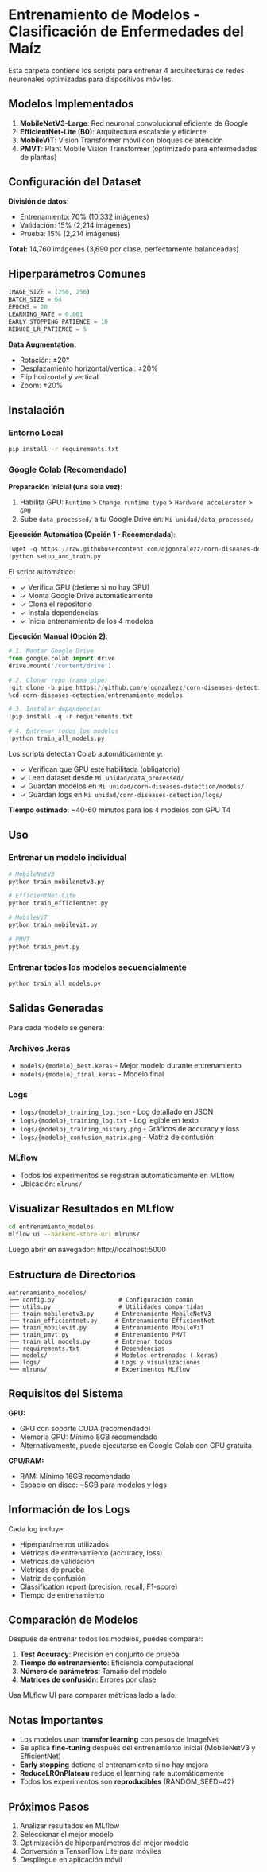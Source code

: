 # Entrenamiento de Modelos - Clasificación de Enfermedades del Maíz

Esta carpeta contiene los scripts para entrenar 4 arquitecturas de redes neuronales optimizadas para dispositivos móviles.

## Modelos Implementados

1. **MobileNetV3-Large**: Red neuronal convolucional eficiente de Google
2. **EfficientNet-Lite (B0)**: Arquitectura escalable y eficiente
3. **MobileViT**: Vision Transformer móvil con bloques de atención
4. **PMVT**: Plant Mobile Vision Transformer (optimizado para enfermedades de plantas)

## Configuración del Dataset

**División de datos:**
- Entrenamiento: 70% (10,332 imágenes)
- Validación: 15% (2,214 imágenes)
- Prueba: 15% (2,214 imágenes)

**Total:** 14,760 imágenes (3,690 por clase, perfectamente balanceadas)

## Hiperparámetros Comunes

```python
IMAGE_SIZE = (256, 256)
BATCH_SIZE = 64
EPOCHS = 20
LEARNING_RATE = 0.001
EARLY_STOPPING_PATIENCE = 10
REDUCE_LR_PATIENCE = 5
```

**Data Augmentation:**
- Rotación: ±20°
- Desplazamiento horizontal/vertical: ±20%
- Flip horizontal y vertical
- Zoom: ±20%

## Instalación

### Entorno Local

```bash
pip install -r requirements.txt
```

### Google Colab (Recomendado)

**Preparación Inicial (una sola vez)**:
1. Habilita GPU: `Runtime` > `Change runtime type` > `Hardware accelerator` > `GPU`
2. Sube `data_processed/` a tu Google Drive en: `Mi unidad/data_processed/`

**Ejecución Automática (Opción 1 - Recomendada)**:
```python
!wget -q https://raw.githubusercontent.com/ojgonzalezz/corn-diseases-detection/pipe/entrenamiento_modelos/setup_and_train.py
!python setup_and_train.py
```

El script automático:
- ✓ Verifica GPU (detiene si no hay GPU)
- ✓ Monta Google Drive automáticamente
- ✓ Clona el repositorio
- ✓ Instala dependencias
- ✓ Inicia entrenamiento de los 4 modelos

**Ejecución Manual (Opción 2)**:
```python
# 1. Montar Google Drive
from google.colab import drive
drive.mount('/content/drive')

# 2. Clonar repo (rama pipe)
!git clone -b pipe https://github.com/ojgonzalezz/corn-diseases-detection.git
%cd corn-diseases-detection/entrenamiento_modelos

# 3. Instalar dependencias
!pip install -q -r requirements.txt

# 4. Entrenar todos los modelos
!python train_all_models.py
```

Los scripts detectan Colab automáticamente y:
- ✓ Verifican que GPU esté habilitada (obligatorio)
- ✓ Leen dataset desde `Mi unidad/data_processed/`
- ✓ Guardan modelos en `Mi unidad/corn-diseases-detection/models/`
- ✓ Guardan logs en `Mi unidad/corn-diseases-detection/logs/`

**Tiempo estimado**: ~40-60 minutos para los 4 modelos con GPU T4

## Uso

### Entrenar un modelo individual

```bash
# MobileNetV3
python train_mobilenetv3.py

# EfficientNet-Lite
python train_efficientnet.py

# MobileViT
python train_mobilevit.py

# PMVT
python train_pmvt.py
```

### Entrenar todos los modelos secuencialmente

```bash
python train_all_models.py
```

## Salidas Generadas

Para cada modelo se genera:

### Archivos .keras
- `models/{modelo}_best.keras` - Mejor modelo durante entrenamiento
- `models/{modelo}_final.keras` - Modelo final

### Logs
- `logs/{modelo}_training_log.json` - Log detallado en JSON
- `logs/{modelo}_training_log.txt` - Log legible en texto
- `logs/{modelo}_training_history.png` - Gráficos de accuracy y loss
- `logs/{modelo}_confusion_matrix.png` - Matriz de confusión

### MLflow
- Todos los experimentos se registran automáticamente en MLflow
- Ubicación: `mlruns/`

## Visualizar Resultados en MLflow

```bash
cd entrenamiento_modelos
mlflow ui --backend-store-uri mlruns/
```

Luego abrir en navegador: http://localhost:5000

## Estructura de Directorios

```
entrenamiento_modelos/
├── config.py                  # Configuración común
├── utils.py                   # Utilidades compartidas
├── train_mobilenetv3.py      # Entrenamiento MobileNetV3
├── train_efficientnet.py     # Entrenamiento EfficientNet
├── train_mobilevit.py        # Entrenamiento MobileViT
├── train_pmvt.py             # Entrenamiento PMVT
├── train_all_models.py       # Entrenar todos
├── requirements.txt          # Dependencias
├── models/                   # Modelos entrenados (.keras)
├── logs/                     # Logs y visualizaciones
└── mlruns/                   # Experimentos MLflow
```

## Requisitos del Sistema

**GPU:**
- GPU con soporte CUDA (recomendado)
- Memoria GPU: Mínimo 8GB recomendado
- Alternativamente, puede ejecutarse en Google Colab con GPU gratuita

**CPU/RAM:**
- RAM: Mínimo 16GB recomendado
- Espacio en disco: ~5GB para modelos y logs

## Información de los Logs

Cada log incluye:
- Hiperparámetros utilizados
- Métricas de entrenamiento (accuracy, loss)
- Métricas de validación
- Métricas de prueba
- Matriz de confusión
- Classification report (precision, recall, F1-score)
- Tiempo de entrenamiento

## Comparación de Modelos

Después de entrenar todos los modelos, puedes comparar:

1. **Test Accuracy**: Precisión en conjunto de prueba
2. **Tiempo de entrenamiento**: Eficiencia computacional
3. **Número de parámetros**: Tamaño del modelo
4. **Matrices de confusión**: Errores por clase

Usa MLflow UI para comparar métricas lado a lado.

## Notas Importantes

- Los modelos usan **transfer learning** con pesos de ImageNet
- Se aplica **fine-tuning** después del entrenamiento inicial (MobileNetV3 y EfficientNet)
- **Early stopping** detiene el entrenamiento si no hay mejora
- **ReduceLROnPlateau** reduce el learning rate automáticamente
- Todos los experimentos son **reproducibles** (RANDOM_SEED=42)

## Próximos Pasos

1. Analizar resultados en MLflow
2. Seleccionar el mejor modelo
3. Optimización de hiperparámetros del mejor modelo
4. Conversión a TensorFlow Lite para móviles
5. Despliegue en aplicación móvil
